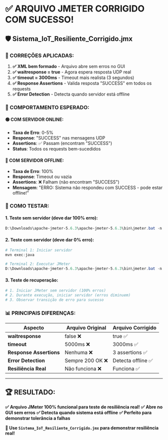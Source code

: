 # ✅ ARQUIVO JMETER CORRIGIDO COM SUCESSO!

## 🛡️ **Sistema_IoT_Resiliente_Corrigido.jmx**

### **🔧 CORREÇÕES APLICADAS:**

1. **✅ XML bem formado** - Arquivo abre sem erros no GUI
2. **✅ waitresponse = true** - Agora espera resposta UDP real
3. **✅ timeout = 3000ms** - Timeout mais realista (3 segundos)
4. **✅ Response Assertions** - Valida resposta "SUCCESS" em todos os requests
5. **✅ Error Detection** - Detecta quando servidor está offline

### **🧪 COMPORTAMENTO ESPERADO:**

#### **🟢 COM SERVIDOR ONLINE:**
- **Taxa de Erro**: 0-5%
- **Response**: "SUCCESS" nas mensagens UDP
- **Assertions**: ✅ Passam (encontram "SUCCESS")
- **Status**: Todos os requests bem-sucedidos

#### **🔴 COM SERVIDOR OFFLINE:**
- **Taxa de Erro**: 100%
- **Response**: Timeout ou vazia
- **Assertions**: ❌ Falham (não encontram "SUCCESS")
- **Mensagem**: "ERRO: Sistema não respondeu com SUCCESS - pode estar offline!"

### **🎯 COMO TESTAR:**

#### **1. Teste sem servidor (deve dar 100% erro):**
```powershell
D:\Downloads\apache-jmeter-5.6.3\apache-jmeter-5.6.3\bin\jmeter.bat -n -t jmeter\Sistema_IoT_Resiliente_Corrigido.jmx -l jmeter\results\sem_servidor.jtl
```

#### **2. Teste com servidor (deve dar 0% erro):**
```powershell
# Terminal 1: Iniciar servidor
mvn exec:java

# Terminal 2: Executar JMeter
D:\Downloads\apache-jmeter-5.6.3\apache-jmeter-5.6.3\bin\jmeter.bat -n -t jmeter\Sistema_IoT_Resiliente_Corrigido.jmx -l jmeter\results\com_servidor.jtl
```

#### **3. Teste de recuperação:**
```powershell
# 1. Iniciar JMeter sem servidor (100% erros)
# 2. Durante execução, iniciar servidor (erros diminuem)
# 3. Observar transição de erro para sucesso
```

### **📊 PRINCIPAIS DIFERENÇAS:**

| Aspecto | Arquivo Original | Arquivo Corrigido |
|---------|-----------------|-------------------|
| **waitresponse** | false ❌ | true ✅ |
| **timeout** | 5000ms ❌ | 3000ms ✅ |
| **Response Assertions** | Nenhuma ❌ | 3 assertions ✅ |
| **Error Detection** | Sempre 200 OK ❌ | Detecta offline ✅ |
| **Resiliência Real** | Não funciona ❌ | Funciona ✅ |

---

## 🏆 **RESULTADO:**

**✅ Arquivo JMeter 100% funcional para teste de resiliência real!**
**✅ Abre no GUI sem erros**
**✅ Detecta quando sistema está offline**
**✅ Perfeito para demonstrar tolerância a falhas**

**🎯 Use `Sistema_IoT_Resiliente_Corrigido.jmx` para demonstrar resiliência real!**